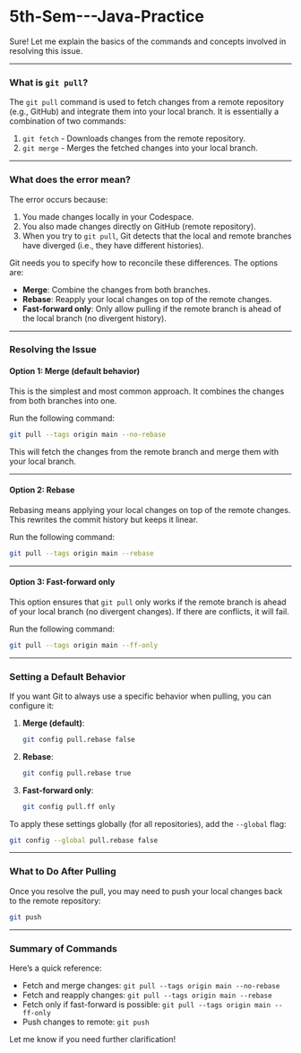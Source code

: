 # 5th-Sem---Java-Practice

Sure! Let me explain the basics of the commands and concepts involved in resolving this issue.

---

### **What is `git pull`?**
The `git pull` command is used to fetch changes from a remote repository (e.g., GitHub) and integrate them into your local branch. It is essentially a combination of two commands:
1. `git fetch` - Downloads changes from the remote repository.
2. `git merge` - Merges the fetched changes into your local branch.

---

### **What does the error mean?**
The error occurs because:
1. You made changes locally in your Codespace.
2. You also made changes directly on GitHub (remote repository).
3. When you try to `git pull`, Git detects that the local and remote branches have diverged (i.e., they have different histories).

Git needs you to specify how to reconcile these differences. The options are:
- **Merge**: Combine the changes from both branches.
- **Rebase**: Reapply your local changes on top of the remote changes.
- **Fast-forward only**: Only allow pulling if the remote branch is ahead of the local branch (no divergent history).

---

### **Resolving the Issue**

#### **Option 1: Merge (default behavior)**
This is the simplest and most common approach. It combines the changes from both branches into one.

Run the following command:
```bash
git pull --tags origin main --no-rebase
```

This will fetch the changes from the remote branch and merge them with your local branch.

---

#### **Option 2: Rebase**
Rebasing means applying your local changes on top of the remote changes. This rewrites the commit history but keeps it linear.

Run the following command:
```bash
git pull --tags origin main --rebase
```

---

#### **Option 3: Fast-forward only**
This option ensures that `git pull` only works if the remote branch is ahead of your local branch (no divergent changes). If there are conflicts, it will fail.

Run the following command:
```bash
git pull --tags origin main --ff-only
```

---

### **Setting a Default Behavior**
If you want Git to always use a specific behavior when pulling, you can configure it:

1. **Merge (default)**:
   ```bash
   git config pull.rebase false
   ```

2. **Rebase**:
   ```bash
   git config pull.rebase true
   ```

3. **Fast-forward only**:
   ```bash
   git config pull.ff only
   ```

To apply these settings globally (for all repositories), add the `--global` flag:
```bash
git config --global pull.rebase false
```

---

### **What to Do After Pulling**
Once you resolve the pull, you may need to push your local changes back to the remote repository:
```bash
git push
```

---

### **Summary of Commands**
Here’s a quick reference:
- Fetch and merge changes: `git pull --tags origin main --no-rebase`
- Fetch and reapply changes: `git pull --tags origin main --rebase`
- Fetch only if fast-forward is possible: `git pull --tags origin main --ff-only`
- Push changes to remote: `git push`

Let me know if you need further clarification!